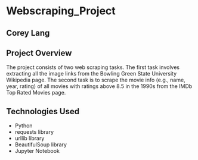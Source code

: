 # Webscraping_Project
## Corey Lang
## Project Overview

The project consists of two web scraping tasks. The first task involves extracting all the image links from the Bowling Green State University Wikipedia page. 
The second task is to scrape the movie info (e.g., name, year, rating) of all movies with ratings above 8.5 in the 1990s from the IMDb Top Rated Movies page.

## Technologies Used

- Python
- requests library
- urllib library
- BeautifulSoup library
- Jupyter Notebook
